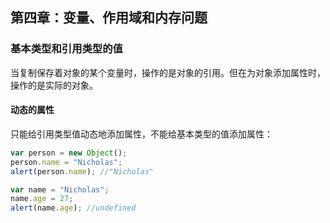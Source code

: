 ## 第四章：变量、作用域和内存问题
### 基本类型和引用类型的值
当复制保存着对象的某个变量时，操作的是对象的引用。但在为对象添加属性时，操作的是实际的对象。

#### 动态的属性
只能给引用类型值动态地添加属性，不能给基本类型的值添加属性：
```javascript
var person = new Object();
person.name = "Nicholas";
alert(person.name); //"Nicholas"

var name = "Nicholas";
name.age = 27;
alert(name.age); //undefined
```
